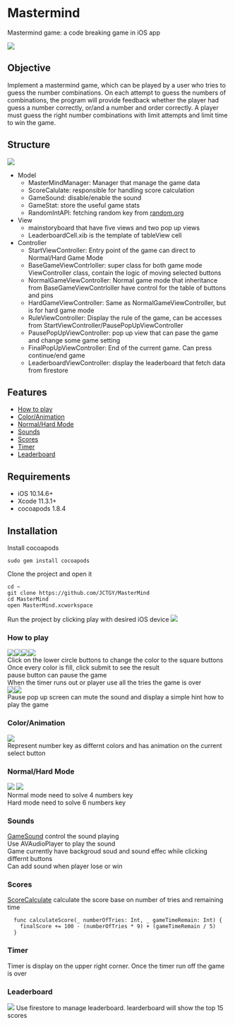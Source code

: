 # Mastermind
Mastermind game: a code breaking game in iOS app

![](images/MasterMind.gif)

## Objective
Implement a mastermind game, which can be played by a user who tries to guess the number combinations. On each attempt to guess the numbers of combinations, the program will provide feedback whether the player had guess a number correctly, or/and  a number and order correctly. A player must guess the right number combinations with limit attempts and limit time to win the game.

## Structure
![](images/MasterMine%20Struture.png)
- Model
  * MasterMindManager: Manager that manage the game data
  * ScoreCalulate: responsible for handling score calculation
  * GameSound: disable/enable the sound
  * GameStat: store the useful game stats
  * RandomIntAPI: fetching random key from [random.org](www.random.org)
- View
  * mainstoryboard that have five views and two pop up views
  * LeaderboardCell.xib is the template of tableView cell
- Controller
  * StartViewController: Entry point of the game can direct to Normal/Hard Game Mode
  * BaseGameViewContrloller: super class for both game mode ViewController class, contain the logic of moving selected buttons
  * NormalGameViewController: Normal game mode that inheritance from BaseGameViewContrloller have control for the table of buttons and pins
  * HardGameViewController: Same as NormalGameViewController, but is for hard game mode
  * RuleViewController: Display the rule of the game, can be accesses from StartViewController/PausePopUpViewController
  * PausePopUpViewController: pop up view that can pase the game and change some game setting
  * FinalPopUpViewController: End of the current game. Can press continue/end game
  * LeaderboardViewController: display the leaderboard that fetch data from firestore
 
## Features    
* [How to play](#How-to-play)
* [Color/Animation](#coloranimation)
* [Normal/Hard Mode](#normalhard-mode)
* [Sounds](#Sounds)
* [Scores](#Scores)
* [Timer](#Timer)
* [Leaderboard](#Leaderboard)

## Requirements

- iOS 10.14.6+
- Xcode 11.3.1+
- cocoapods 1.8.4

## Installation

Install cocoapods
```
sudo gem install cocoapods
```
Clone the project and open it
```
cd ~
git clone https://github.com/JCTGY/MasterMind
cd MasterMind
open MasterMind.xcworkspace
```
Run the project by clicking play with desired iOS device 
![](images/xcode.png)

### How to play
![](images/pause.png)![](images/Score.png)![](images/Timer.png)![](images/Rule.png) \
Click on the lower circle buttons to change the color to the square buttons \
Once every color is fill, click submit to see the result \
pause button can pause the game \
When the timer runs out or player use all the tries the game is over \
![](images/PausePopUp.png)![](images/EndPopUp.png)\
Pause pop up screen can mute the sound and display a simple hint how to play the game

### Color/Animation
![](images/MasterMind.gif) \
Represent number key as differnt colors and has animation on the current select button

### Normal/Hard Mode
![](images/Color:Animation.png) ![](images/HardMode.png)\
Normal mode need to solve 4 numbers key \
Hard mode need to solve 6 numbers key
### Sounds
[GameSound](https://github.com/JCTGY/MasterMind/blob/master/MasterMind/Model/GameSound.swift) control the sound playing \
Use AVAudioPlayer to play the sound \
Game currently have backgroud soud and sound effec while clicking differnt buttons \
Can add sound when player lose or win
### Scores
[ScoreCalculate](https://github.com/JCTGY/MasterMind/blob/master/MasterMind/Model/ScoreCalulate.swift) calculate the score base on number of tries and remaining time 
```
  func calculateScore(_ numberOfTries: Int, _ gameTimeRemain: Int) {
    finalScore += 100 - (numberOfTries * 9) + (gameTimeRemain / 5)
  }
```
### Timer
Timer is display on the upper right corner. Once the timer run off the game is over

### Leaderboard
![](images/leaderboard.png)
Use firestore to manage leaderboard. 
learderboard will show the top 15 scores
